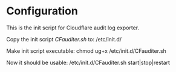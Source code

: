 # Configuration

This is the init script for Cloudflare audit log exporter.

Copy the init script *CFauditer.sh* to:  /etc/init.d/

Make init script executable:  chmod ug+x /etc/init.d/CFauditer.sh

Now it should be usable:  /etc/init.d/CFauditer.sh start|stop|restart
